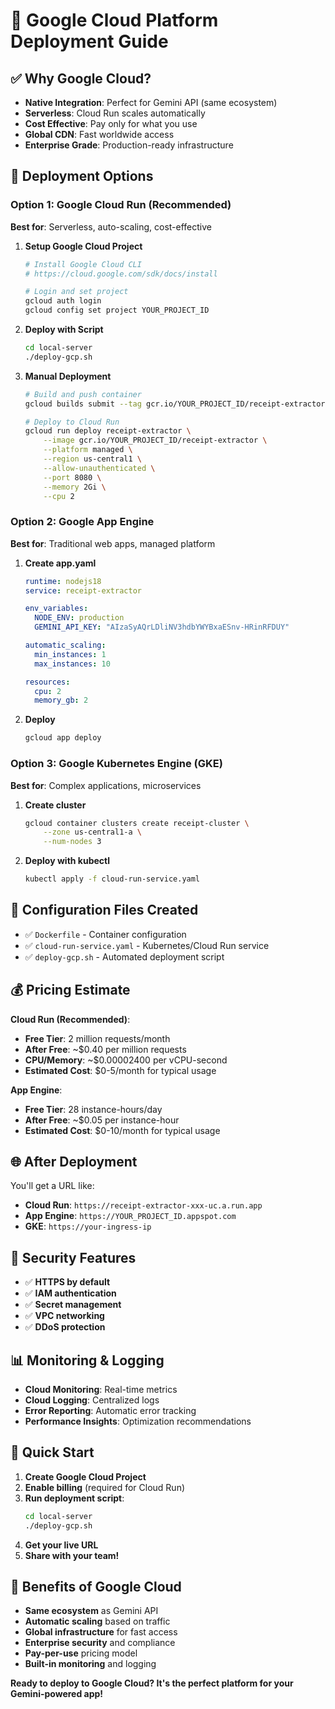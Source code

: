 # 🚀 **Google Cloud Platform Deployment Guide**

## ✅ **Why Google Cloud?**

- **Native Integration**: Perfect for Gemini API (same ecosystem)
- **Serverless**: Cloud Run scales automatically
- **Cost Effective**: Pay only for what you use
- **Global CDN**: Fast worldwide access
- **Enterprise Grade**: Production-ready infrastructure

## 🎯 **Deployment Options**

### **Option 1: Google Cloud Run (Recommended)**

**Best for**: Serverless, auto-scaling, cost-effective

1. **Setup Google Cloud Project**
   ```bash
   # Install Google Cloud CLI
   # https://cloud.google.com/sdk/docs/install
   
   # Login and set project
   gcloud auth login
   gcloud config set project YOUR_PROJECT_ID
   ```

2. **Deploy with Script**
   ```bash
   cd local-server
   ./deploy-gcp.sh
   ```

3. **Manual Deployment**
   ```bash
   # Build and push container
   gcloud builds submit --tag gcr.io/YOUR_PROJECT_ID/receipt-extractor .
   
   # Deploy to Cloud Run
   gcloud run deploy receipt-extractor \
       --image gcr.io/YOUR_PROJECT_ID/receipt-extractor \
       --platform managed \
       --region us-central1 \
       --allow-unauthenticated \
       --port 8080 \
       --memory 2Gi \
       --cpu 2
   ```

### **Option 2: Google App Engine**

**Best for**: Traditional web apps, managed platform

1. **Create app.yaml**
   ```yaml
   runtime: nodejs18
   service: receipt-extractor
   
   env_variables:
     NODE_ENV: production
     GEMINI_API_KEY: "AIzaSyAQrLDliNV3hdbYWYBxaESnv-HRinRFDUY"
   
   automatic_scaling:
     min_instances: 1
     max_instances: 10
   
   resources:
     cpu: 2
     memory_gb: 2
   ```

2. **Deploy**
   ```bash
   gcloud app deploy
   ```

### **Option 3: Google Kubernetes Engine (GKE)**

**Best for**: Complex applications, microservices

1. **Create cluster**
   ```bash
   gcloud container clusters create receipt-cluster \
       --zone us-central1-a \
       --num-nodes 3
   ```

2. **Deploy with kubectl**
   ```bash
   kubectl apply -f cloud-run-service.yaml
   ```

## 🔧 **Configuration Files Created**

- ✅ `Dockerfile` - Container configuration
- ✅ `cloud-run-service.yaml` - Kubernetes/Cloud Run service
- ✅ `deploy-gcp.sh` - Automated deployment script

## 💰 **Pricing Estimate**

**Cloud Run (Recommended)**:
- **Free Tier**: 2 million requests/month
- **After Free**: ~$0.40 per million requests
- **CPU/Memory**: ~$0.00002400 per vCPU-second
- **Estimated Cost**: $0-5/month for typical usage

**App Engine**:
- **Free Tier**: 28 instance-hours/day
- **After Free**: ~$0.05 per instance-hour
- **Estimated Cost**: $0-10/month for typical usage

## 🌐 **After Deployment**

You'll get a URL like:
- **Cloud Run**: `https://receipt-extractor-xxx-uc.a.run.app`
- **App Engine**: `https://YOUR_PROJECT_ID.appspot.com`
- **GKE**: `https://your-ingress-ip`

## 🔐 **Security Features**

- ✅ **HTTPS by default**
- ✅ **IAM authentication**
- ✅ **Secret management**
- ✅ **VPC networking**
- ✅ **DDoS protection**

## 📊 **Monitoring & Logging**

- **Cloud Monitoring**: Real-time metrics
- **Cloud Logging**: Centralized logs
- **Error Reporting**: Automatic error tracking
- **Performance Insights**: Optimization recommendations

## 🚀 **Quick Start**

1. **Create Google Cloud Project**
2. **Enable billing** (required for Cloud Run)
3. **Run deployment script**:
   ```bash
   cd local-server
   ./deploy-gcp.sh
   ```
4. **Get your live URL**
5. **Share with your team!**

## 🎯 **Benefits of Google Cloud**

- **Same ecosystem** as Gemini API
- **Automatic scaling** based on traffic
- **Global infrastructure** for fast access
- **Enterprise security** and compliance
- **Pay-per-use** pricing model
- **Built-in monitoring** and logging

**Ready to deploy to Google Cloud? It's the perfect platform for your Gemini-powered app!**
